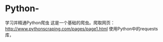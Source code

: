 # Python-
学习并精通Python爬虫
这是一个基础的爬虫。爬取网页：http://www.pythonscraping.com/pages/page1.html 使用Python中的requests库，
